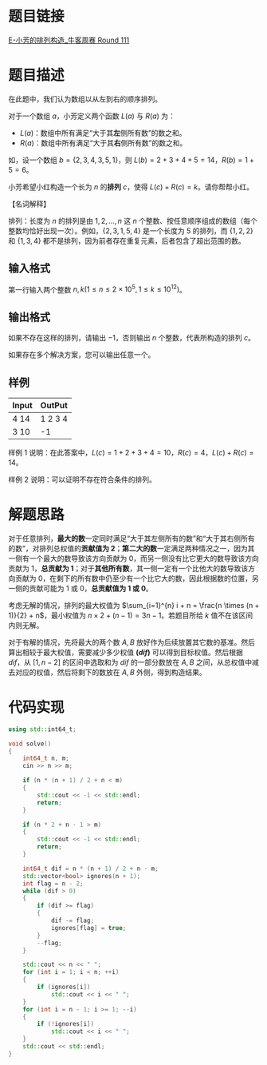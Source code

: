 # 题目链接

[E-小芳的排列构造_牛客周赛 Round 111](https://ac.nowcoder.com/acm/contest/117763/E)

# 题目描述

在此题中，我们认为数组以从左到右的顺序排列。

对于一个数组 $a$，小芳定义两个函数 $L(a)$ 与 $R(a)$ 为：

+   $L(a)$：数组中所有满足“大于其**左**侧所有数”的数之和。
+   $R(a)$：数组中所有满足“大于其**右**侧所有数”的数之和。

如，设一个数组 $b = \{2, 3, 4, 3, 5, 1\}$，则 $L(b) = 2 + 3 + 4 + 5 = 14$，$R(b) = 1 + 5 = 6$。

小芳希望小红构造一个长为 $n$ 的**排列** $c$，使得 $L(c) + R(c) = k$。请你帮帮小红。	

【名词解释】 

排列：长度为 $n$ 的排列是由 $1, 2, \dots, n$ 这 $n$ 个整数、按任意顺序组成的数组（每个整数均恰好出现一次）。例如，$\{2, 3, 1, 5, 4\}$ 是一个长度为 $5$ 的排列，而 $\{1, 2, 2\}$ 和 $\{1, 3, 4\}$ 都不是排列，因为前者存在重复元素，后者包含了超出范围的数。

## 输入格式

第一行输入两个整数 $n,k(1 \leq n \leq 2 \times 10 ^ 5, 1 \leq k \leq 10^{12})$。

## 输出格式

如果不存在这样的排列，请输出 $-1$，否则输出 $n$ 个整数，代表所构造的排列 $c$。

如果存在多个解决方案，您可以输出任意一个。

## 样例

| Input | OutPut  |
| ----- | ------- |
| 4 14  | 1 2 3 4 |
| 3 10  | -1      |

样例 1 说明：在此答案中，$L(c) = 1 + 2 + 3 + 4 = 10$，$R(c) = 4$，$L(c) + R(c) = 14$。

样例 2 说明：可以证明不存在符合条件的排列。

# 解题思路

对于任意排列，**最大的数**一定同时满足“大于其左侧所有的数”和“大于其右侧所有的数”，对排列总权值的**贡献值为 $2$**；**第二大的数**一定满足两种情况之一，因为其一侧有一个最大的数导致该方向贡献为 $0$，而另一侧没有比它更大的数导致该方向贡献为 $1$，**总贡献为 $1$**；对于**其他所有数**，其一侧一定有一个比他大的数导致该方向贡献为 $0$，在剩下的所有数中仍至少有一个比它大的数，因此根据数的位置，另一侧的贡献可能为 $1$ 或 $0$，**总贡献值为 $1$ 或 $0$**。

考虑无解的情况，排列的最大权值为 $\sum_{i=1}^{n} i + n = \frac{n \times (n + 1)}{2} + n$，最小权值为 $n \times 2 + (n - 1) = 3n - 1$。若题目所给 $k$ 值不在该区间内则无解。

对于有解的情况，先将最大的两个数 $A, B$ 放好作为后续放置其它数的基准。然后算出相较于最大权值，需要减少多少权值 **$(dif)$** 可以得到目标权值。然后根据 $dif$，从 $[1, n - 2]$ 的区间中选取和为 $dif$ 的一部分数放在 $A, B$ 之间，从总权值中减去对应的权值，然后将剩下的数放在 $A, B$ 外侧，得到构造结果。

# 代码实现

```c++
using std::int64_t;

void solve()
{
    int64_t n, m;
    cin >> n >> m;

    if (n * (n + 1) / 2 + n < m)
    {
        std::cout << -1 << std::endl;
        return;
    }

    if (n * 2 + n - 1 > m)
    {
        std::cout << -1 << std::endl;
        return;
    }

    int64_t dif = n * (n + 1) / 2 + n - m;
    std::vector<bool> ignores(n + 1);
    int flag = n - 2;
    while (dif > 0)
    {
        if (dif >= flag)
        {
            dif -= flag;
            ignores[flag] = true;
        }
        --flag;
    }

    std::cout << n << " ";
    for (int i = 1; i < n; ++i)
    {
        if (ignores[i])
            std::cout << i << " ";
    }
    for (int i = n - 1; i >= 1; --i)
    {
        if (!ignores[i])
            std::cout << i << " ";
    }
    std::cout << std::endl;
}
```

